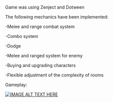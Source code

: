 Game was using Zenject and Dotween

The following mechanics have been implemented:

-Melee and range combat system

-Combo system

-Dodge

-Melee and ranged system for enemy

-Buying and upgrading characters

-Flexible adjustment of the complexity of rooms

Gameplay:

[![IMAGE ALT TEXT HERE](https://img.youtube.com/vi/ECm_kh_VYR4/0.jpg)](https://www.youtube.com/watch?v=ECm_kh_VYR4)

